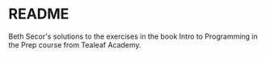 # README #
Beth Secor's solutions to the exercises in the book Intro to Programming in the Prep course from Tealeaf Academy.